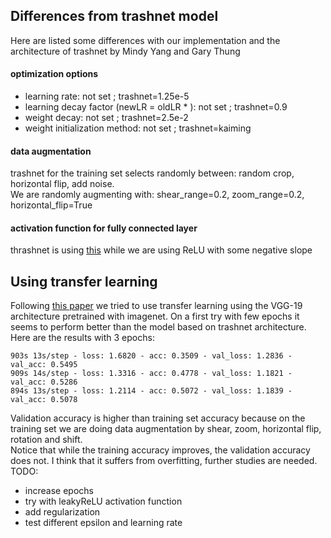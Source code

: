 ## Differences from trashnet model
Here are listed some differences with our implementation and the architecture of trashnet by Mindy Yang and Gary Thung

#### optimization options
- learning rate: not set ; trashnet=1.25e-5
- learning decay factor (newLR = oldLR * <lrDecayFactor>): not set ; trashnet=0.9
- weight decay: not set ; trashnet=2.5e-2
- weight initialization method: not set ; trashnet=kaiming

#### data augmentation
trashnet for the training set selects randomly between: random crop, horizontal flip, add noise.\
We are randomly augmenting with: shear_range=0.2, zoom_range=0.2, horizontal_flip=True

#### activation function for fully connected layer
thrashnet is using [this](https://pytorch.org/docs/stable/nn.html#threshold) while we are using ReLU with some negative slope

## Using transfer learning
Following [this paper](http://cs230.stanford.edu/projects_spring_2018/reports/8290808.pdf) we tried to use transfer 
learning using the VGG-19 architecture pretrained with imagenet. On a first try with few epochs it seems to perform 
better than the model based on trashnet architecture.
Here are the results with 3 epochs:
```
903s 13s/step - loss: 1.6820 - acc: 0.3509 - val_loss: 1.2836 - val_acc: 0.5495
909s 14s/step - loss: 1.3316 - acc: 0.4778 - val_loss: 1.1821 - val_acc: 0.5286
894s 13s/step - loss: 1.2114 - acc: 0.5072 - val_loss: 1.1839 - val_acc: 0.5078
```
Validation accuracy is higher than training set accuracy because on the training set we are doing data augmentation by
shear, zoom, horizontal flip, rotation and shift. \
Notice that while the training accuracy improves, the validation accuracy does not. I think that it suffers from 
overfitting, further studies are needed.
TODO: 
- increase epochs
- try with leakyReLU activation function
- add regularization
- test different epsilon and learning rate 